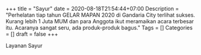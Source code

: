 +++
title = "Sayur"
date = 2020-08-18T21:54:44+07:00
Description = "Perhelatan tiap tahun GELAR MAPAN 2020 di Gandaria City terlihat sukses. Kurang lebih 1 Juta MUM dan para Anggota ikut meramaikan acara terbesar itu. Acaranya sangat seru, ada produk-produk bagus."
Tags = []
Categories = []
draft = false
+++

Layanan Sayur